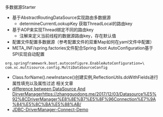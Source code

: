 多数据源Starter
* 基于AbstractRoutingDataSource实现路由多数据源
  * determineCurrentLookupKey 获取ThreadLocal的路由key
* 基于AOP来实现Thread绑定不同的路由key
  * 注解来定义当前线程的数据源路由key，存在默认值
* 配置文件配置多数据源（参考配置文件的双重Map如何在yaml文件中配置）
* META_INF/spring.factories文件配合Spring Boot AutoConfiguration基于SPI实现自动配置
```properties
org.springframework.boot.autoconfigure.EnableAutoConfiguration=\
com.xc.multisource.config.MultiDataSourceConfig
```
* Class.forName().newInstance()创建实例,ReflectionUtils.doWithFields进行属性填充以及属性过滤
相关文章
* [difference between DataSource And DirverManager]()https://zhangguodong.me/2017/12/03/Datasource%E5%92%8CDriverManager%E8%8E%B7%E5%8F%96Connection%E7%9A%84%E5%8C%BA%E5%88%AB/
* [JDBC-DriverManager-Connect-Demo](https://www.runoob.com/java/java-mysql-connect.html)
